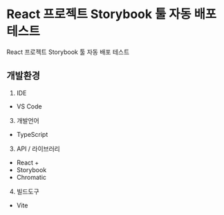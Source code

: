 # React 프로젝트 Storybook 툴 자동 배포 테스트
React 프로젝트 Storybook 툴 자동 배포 테스트
## 개발환경
1. IDE
- VS Code
3. 개발언어
- TypeScript
3. API / 라이브러리
- React + 
- Storybook
- Chromatic
4. 빌드도구
- Vite
  
